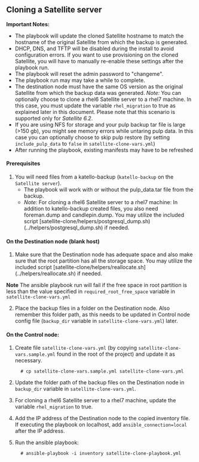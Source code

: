 ## Cloning a Satellite server

 **Important Notes:**

  - The playbook will update the cloned Satellite hostname to match the hostname of the original Satellite from which the backup is generated.
  - DHCP, DNS, and TFTP will be disabled during the install to avoid configuration errors. If you want to use provisioning on the cloned Satellite, you will have to manually re-enable these settings after the playbook run.
  - The playbook will reset the admin password to "changeme".
  - The playbook run may may take a while to complete.
  - The destination node must have the same OS version as the original Satellite from which the backup data was generated.
    *Note:* You can optionally choose to clone a rhel6 Satellite server to a rhel7 machine.  In this case, you must update the variable `rhel_migration` to true as explained later in this document. Please note that this scenario is supported only for *Satellite 6.2*.
  - If you are using NFS for storage and your pulp backup tar file is large (>150 gb), you might see memory errors while untaring pulp data.  In this case you can optionally choose to skip pulp restore (by setting `include_pulp_data` to `false` in `satellite-clone-vars.yml`)
  - After running the playbook, existing manifests may have to be refreshed

#### Prerequisites

1. You will need files from a katello-backup (`katello-backup` on the `Satellite server`).
   - The playbook will work with or without the pulp_data.tar file from the backup.
   - *Note:* For cloning a rhel6 Satellite server to a rhel7 machine: In addition to katello-backup created files, you also need foreman.dump and candlepin.dump.  You may utilize the included script [satellite-clone/helpers/postgresql_dump.sh)(../helpers/postgresql_dump.sh) if needed.

#### On the Destination node (blank host)

1. Make sure that the Destination node has adequate space and also make sure that the root partition has all the storage space. You may utilize the included script [satellite-clone/helpers/reallocate.sh] (../helpers/reallocate.sh) if needed.

  **Note** The ansible playbook run will fail if the free space in root partition is less than the value specified in `required_root_free_space` variable in `satellite-clone-vars.yml`

2. Place the backup files in a folder on the Destination node. Also remember this folder path, as this needs to be updated in Control node config file (`backup_dir` variable in `satellite-clone-vars.yml`) later.

#### On the Control node:

1. Create file `satellite-clone-vars.yml` (by copying `satellite-clone-vars.sample.yml` found in the root of the project) and update it as necessary.

   ```console
     # cp satellite-clone-vars.sample.yml satellite-clone-vars.yml
   ```
2. Update the folder path of the backup files on the Destination node in `backup_dir` variable in `satellite-clone-vars.yml`.
3. For cloning a rhel6 Satellite server to a rhel7 machine, update the variable `rhel_migration` to true.
4. Add the IP address of the Destination node to the copied inventory file. If executing the playbook on localhost, add `ansible_connection=local` after the IP address.
5. Run the ansible playbook:

    ```console
      # ansible-playbook -i inventory satellite-clone-playbook.yml
    ```
